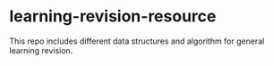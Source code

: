 # learning-revision-resource
This repo includes different data structures and algorithm for general learning revision.
